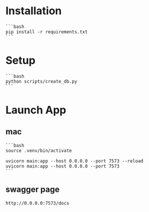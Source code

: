 # Installation

    ```bash
    pip install -r requirements.txt
    ```

# Setup

    ```bash
    python scripts/create_db.py
    ```

# Launch App

## mac

    ```bash
    source .venv/bin/activate

    uvicorn main:app --host 0.0.0.0 --port 7573 --reload
    uvicorn main:app --host 0.0.0.0 --port 7573
    ```

## swagger page

    http://0.0.0.0:7573/docs
